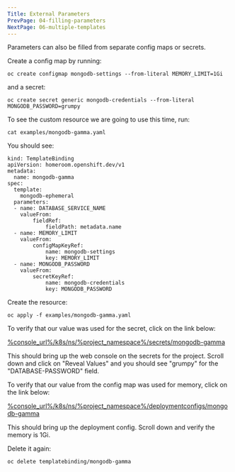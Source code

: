 ```yaml
---
Title: External Parameters
PrevPage: 04-filling-parameters
NextPage: 06-multiple-templates
---
```


Parameters can also be filled from separate config maps or secrets.

Create a config map by running:

```execute
oc create configmap mongodb-settings --from-literal MEMORY_LIMIT=1Gi
```

and a secret:

```execute
oc create secret generic mongodb-credentials --from-literal MONGODB_PASSWORD=grumpy
```

To see the custom resource we are going to use this time, run:

```execute
cat examples/mongodb-gamma.yaml
```

You should see:

```
kind: TemplateBinding
apiVersion: homeroom.openshift.dev/v1
metadata:
  name: mongodb-gamma
spec:
  template:
    mongodb-ephemeral
  parameters:
  - name: DATABASE_SERVICE_NAME
    valueFrom:
        fieldRef:
            fieldPath: metadata.name
  - name: MEMORY_LIMIT
    valueFrom:
        configMapKeyRef:
            name: mongodb-settings
            key: MEMORY_LIMIT
  - name: MONGODB_PASSWORD
    valueFrom:
        secretKeyRef:
            name: mongodb-credentials
            key: MONGODB_PASSWORD
```

Create the resource:

```execute
oc apply -f examples/mongodb-gamma.yaml
```

To verify that our value was used for the secret, click on the link below:

[%console_url%/k8s/ns/%project_namespace%/secrets/mongodb-gamma](%console_url%/k8s/ns/%project_namespace%/secrets/mongodb-gamma)

This should bring up the web console on the secrets for the project. Scroll down and click on "Reveal Values" and you should see "grumpy" for the "DATABASE-PASSWORD" field.

To verify that our value from the config map was used for memory, click on the link below:

[%console_url%/k8s/ns/%project_namespace%/deploymentconfigs/mongodb-gamma](%console_url%/k8s/ns/%project_namespace%/deploymentconfigs/mongodb-gamma)

This should bring up the deployment config. Scroll down and verify the memory is 1Gi.

Delete it again:

```execute
oc delete templatebinding/mongodb-gamma
```
